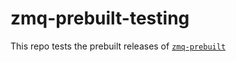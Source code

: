# zmq-prebuilt-testing
This repo tests the prebuilt releases of [`zmq-prebuilt`](https://github.com/nteract/zmq-prebuilt/)
